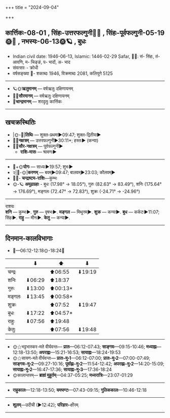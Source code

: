 +++
title = "2024-09-04"

+++
## कार्त्तिकः-08-01  ,  सिंहः-उत्तरफल्गुनी🌛🌌  ,  सिंहः-पूर्वफल्गुनी-05-19🌞🌌  ,  नभस्यः-06-13🌞🪐  ,  बुधः
- Indian civil date: 1946-06-13, Islamic: 1446-02-29 Ṣafar, 🌌🌞: सं- सिंहः, तं- आवणि, म- चिङ्ङं, प- भादों, अ- भाद
- संवत्सरः - क्रोधी
- वर्षसङ्ख्या 🌛- शकाब्दः 1946, विक्रमाब्दः 2081, कलियुगे 5125
___________________
- 🪐🌞**ऋतुमानम्** — वर्षऋतुः दक्षिणायनम्
- 🌌🌞**सौरमानम्** — वर्षऋतुः दक्षिणायनम्
- 🌛**चान्द्रमानम्** — शरदृतुः कार्त्तिकः
___________________


## खचक्रस्थितिः
- |🌞-🌛|**तिथिः** — शुक्ल-प्रथमा►09:47; शुक्ल-द्वितीया►  
- 🌌🌛**नक्षत्रम्** — उत्तरफल्गुनी►30:11*; हस्तः► (कन्या)  
- 🌌🌞**सौर-नक्षत्रम्** — पूर्वफल्गुनी►  
  - **राशि-मासः** — श्रावणः► 
___________________
- 🌛+🌞**योगः** — साध्यः►19:57; शुभः►  
- २|🌛-🌞|**करणम्** — बवम्►09:47; बालवम्►23:03; कौलवम्►  
- 🌌🌛- **चन्द्राष्टम-राशिः**—कुम्भः  
- 🌞-🪐 **अमूढग्रहाः** - बुधः (17.98° → 18.05°), गुरुः (82.63° → 83.49°), शनिः (175.64° → 176.69°), मङ्गलः (72.47° → 72.83°), शुक्रः (-24.71° → -24.96°)
___________________
राशयः  
**शनि** — कुम्भः►. **गुरु** — वृषभः►. **मङ्गल** — मिथुनम्►. **शुक्र** — कन्या►. **बुध** — कर्कटः►11:07; सिंहः►. **राहु** — मीनः►. **केतु** — कन्या►. 
___________________


## दिनमान-कालविभागाः
- 🌅—06:12-12:18🌞-18:24🌇  

|      |⬇     |⬆     |⬇     |
|------|-----|-----|------|
|चन्द्रः|     |⬆06:55 |⬇19:19 |
|शनिः   |⬇06:29 |⬆18:37 |     |
|गुरुः  |⬇13:00 |⬆00:13*|     |
|मङ्गलः |⬇13:45 |⬆00:58*|     |
|शुक्रः |     |⬆07:52 |⬇19:47 |
|बुधः   |⬇17:22 |⬆04:57*|     |
|राहुः  |⬇07:56 |⬆19:48 |     |
|केतुः  |     |⬆07:56 |⬇19:48 |
___________________
- 🌞⚝भट्टभास्कर-मते वीर्यवन्तः— **प्रातः**—06:12-07:43; **साङ्गवः**—09:15-10:46; **मध्याह्नः**—12:18-13:50; **अपराह्णः**—15:21-16:53; **सायाह्नः**—18:24-19:53  
- 🌞⚝सायण-मते वीर्यवन्तः— **प्रातः-मु॰1**—06:12-07:00; **प्रातः-मु॰2**—07:00-07:49; **साङ्गवः-मु॰2**—09:27-10:16; **पूर्वाह्णः-मु॰2**—11:54-12:42; **अपराह्णः-मु॰2**—14:20-15:09; **सायाह्नः-मु॰2**—16:47-17:36; **सायाह्नः-मु॰3**—17:36-18:24  
- 🌞कालान्तरम्— **ब्राह्मं मुहूर्तम्**—04:37-05:25; **मध्यरात्रिः**—23:07-01:29  
___________________
- **राहुकालः**—12:18-13:50; **यमघण्टः**—07:43-09:15; **गुलिककालः**—10:46-12:18  
___________________
- **शूलम्**—उदीची (►12:42); **परिहारः**–क्षीरम्  
___________________
